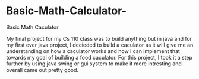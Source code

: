 # Basic-Math-Calculator-
Basic Math Caculator

My final project for my Cs 110 class was to build anything but in java and for my first ever java project, I decieded to build a caculator as it will give me an understanding on how a caculator works and how i can implement 
that towards my goal of building a food caculator. 
For this project, I took it a step further by using java swing or gui system to make it more intresting and overall came out pretty good. 
